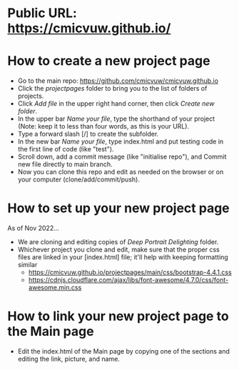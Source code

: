# Public URL: https://cmicvuw.github.io/

# How to create a new project page
- Go to the main repo: https://github.com/cmicvuw/cmicvuw.github.io
- Click the _projectpages_ folder to bring you to the list of folders of projects.
- Click _Add file_ in the upper right hand corner, then click _Create new folder_.
- In the upper bar _Name your file_, type the shorthand of your project (Note: keep it to less than four words, as this is your URL). 
- Type a forward slash [/] to create the subfolder.
- In the new bar _Name your file_, type index.html and put testing code in the first line of code (like "test"). 
- Scroll down, add a commit message (like "initialise repo"), and Commit new file directly to main branch.
- Now you can clone this repo and edit as needed on the browser or on your computer (clone/add/commit/push).

# How to set up your new project page
As of Nov 2022...
- We are cloning and editing copies of _Deep Portrait Delighting_ folder.
- Whichever project you clone and edit, make sure that the proper css files are linked in your [index.html] file; it'll help with keeping formatting similar
    - https://cmicvuw.github.io/projectpages/main/css/bootstrap-4.4.1.css
    - https://cdnjs.cloudflare.com/ajax/libs/font-awesome/4.7.0/css/font-awesome.min.css


# How to link your new project page to the Main page
- Edit the index.html of the Main page by copying one of the sections and editing the link, picture, and name.
